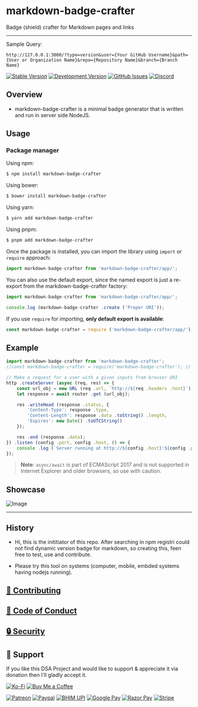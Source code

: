 # markdown-badge-crafter
Badge (shield) crafter for Markdown pages and links

___

Sample Query:
```
http://127.0.0.1:3000/?type=version&user={Your GitHub Username}&path={User or Organization Name}&repo={Repository Name}&branch={Branch Name}
```

[![Stable Version](localhost:3000/?type=version&user=sayan&path=thescienceuniverse&repo=markdown-badge-crafter&branch=master)](https://github.com/TheScienceUniverse/markdown-badge-crafter)
[![Development Version](https://thescienceuniverse.github.io/API/?get=version&branch=dev)](https://github.com/TheScienceUniverse/markdown-badge-crafter)
[![GitHub Issues](https://img.shields.io/github/issues/TheScienceUniverse/markdown-badge-crafter.svg?style=flat-square&label=Issues&color=d77982)](https://github.com/TheScienceUniverse/markdown-badge-crafter/issues)
[![Discord](https://img.shields.io/discord/869557815780470834?color=738adb&label=Discord&logo=discord&logoColor=white&style=flat-square)](https://discord.gg/DEYW7vZkm7)


## Overview

- markdown-badge-crafter is a minimal badge generator that is written and run in server side NodeJS.

## Usage


### Package manager

Using npm:

```bash
$ npm install markdown-badge-crafter
```

Using bower:

```bash
$ bower install markdown-badge-crafter
```

Using yarn:

```bash
$ yarn add markdown-badge-crafter
```

Using pnpm:

```bash
$ pnpm add markdown-badge-crafter
```

Once the package is installed, you can import the library using `import` or `require` approach:

```js
import markdown-badge-crafter from 'markdown-badge-crafter/app/';
```

You can also use the default export, since the named export is just a re-export from the markdown-badge-crafter factory:

```js
import markdown-badge-crafter from 'markdown-badge-crafter/app/';

console.log (markdown-badge-crafter .create ('Proper URI'));
```

If you use `require` for importing, **only default export is available**:

```js
const markdown-badge-crafter = require ('markdown-badge-crafter/app/');
```

## Example

```js
import markdown-badge-crafter from 'markdown-badge-crafter';
//const markdown-badge-crafter = require('markdown-badge-crafter'); // legacy way

// Make a request for a user with a given inputs from brouser URI
http .createServer (async (req, res) => {
	const url_obj = new URL (req .url, `http://${req .headers .host}`);
	let response = await router .get (url_obj);

	res .writeHead (response .status, {
		'Content-Type': response .type,
		'Content-Length': response .data .toString() .length,
		'Expires': new Date() .toUTCString()
	});

	res .end (response .data);
}) .listen (config .port, config .host, () => {
	console .log (`Server running at http://${config .host}:${config .port}/`);
});
```

> **Note**: `async/await` is part of ECMAScript 2017 and is not supported in Internet
> Explorer and older browsers, so use with caution.


## Showcase

![Image](./media/version.png "Build and Run demo")
___

## History

- Hi, this is the inititiator of this repo. After searching in npm registri could not find dynamic version badge for markdown, so creating this, feen free to test, use and contribute.

- Please try this tool on systems (computer, mobile, embded systems having nodejs running).
 

## [🤝 Contributing](./CONTRIBUTING.md)

## [📜 Code of Conduct](./CODE_OF_CONDUCT.md)

## [🔒 Security](./SECURITY.md)

## 💝 Support

If you like this DSA Project and would like to support & appreciate it via donation then I'll gladly accept it. 

[![Ko-Fi](https://img.shields.io/badge/Ko--fi-F16061?style=for-the-badge&logo=ko-fi&logoColor=white)](https://ko-fi.com/sayan_shankhari)
[![Buy Me a Coffee](https://img.shields.io/badge/Buy_Me_A_Coffee-FFDD00?style=for-the-badge&logo=buy-me-a-coffee&logoColor=black)](https://www.buymeacoffee.com/sayan.shankhari)

[![Patreon](https://img.shields.io/badge/Patreon-F96854?style=for-the-badge&logo=patreon&logoColor=white)]()
[![Paypal](https://img.shields.io/badge/PayPal-00457C?style=for-the-badge&logo=paypal&logoColor=white)](https://www.paypal.com/paypalme/the01guy)
[![BHIM UPI](https://img.shields.io/badge/bhim-e9661c?style=for-the-badge&logo=bhim&logoColor=e9661c&color=27803b)]()
[![Google Pay](https://img.shields.io/badge/Google%20Pay-%233780F1.svg?style=for-the-badge&logo=Google-Pay&logoColor=white)]()
[![Razor Pay](https://img.shields.io/badge/Razorpay-02042B?style=for-the-badge&logo=razorpay&logoColor=3395FF)]()
[![Stripe](https://img.shields.io/badge/Stripe-626CD9?style=for-the-badge&logo=Stripe&logoColor=white)]()
